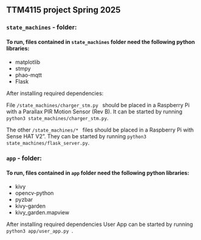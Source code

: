 ## TTM4115 project Spring 2025

### ``` state_machines ``` - folder:

#### To run, files contained in ``` state_machines ``` folder need the following python libraries:
* matplotlib
* stmpy
* phao-mqtt
* Flask 

After installing required dependencies:

File ```/state_machines/charger_stm.py ``` should be placed in a Raspberry Pi with a Parallax PIR Motion Sensor (Rev B). It can be started by running ```python3 state_machines/charger_stm.py```.

The other ```/state_machines/* ``` files should be placed in a Raspberry Pi with Sense HAT V2”. They can be started by running ```python3 state_machines/flask_server.py```.

### ``` app ``` - folder: 
#### To run, files contained in ``` app ``` folder need the following python libraries:

* kivy
* opencv-python
* pyzbar
* kivy-garden
* kivy_garden.mapview

After installing required dependencies User App can be started by running ```python3 app/user_app.py ```.
